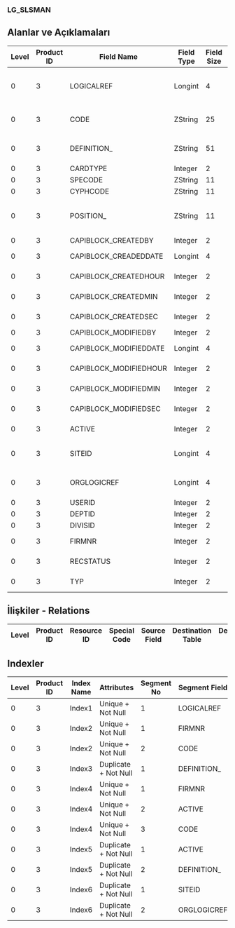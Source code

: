 ### LG_SLSMAN

## Alanlar ve Açıklamaları

**Level**|**Product ID**|**Field Name**|**Field Type**|**Field Size**|**Field Offset**|**Türkçe Açıklama**|**Expression**
-----|-----|-----|-----|-----|-----|-----|-----
0|3|LOGICALREF|Longint|4|0|Satış Temsilcisi Log. Referansı|Sales Representative Logical Reference
0|3|CODE|ZString|25|4|Satış Temsilcisi Kodu|Sales Representative Code
0|3|DEFINITION_|ZString|51|29|Satış Temsilcisi Açıklaması|Sales Representative Description
0|3|CARDTYPE|Integer|2|80|Kart Türü|Card Type
0|3|SPECODE|ZString|11|82|Özel Kod|Aux. Code
0|3|CYPHCODE|ZString|11|93|Yetki Kodu|Auth. Code
0|3|POSITION_|ZString|11|104|Satış Temsilcisi Pozisyon Kodu|Sales Representative Position Code
0|3|CAPIBLOCK_CREATEDBY|Integer|2|115|Oluşturan|Created By
0|3|CAPIBLOCK_CREADEDDATE|Longint|4|117|Oluşturulma Tarihi|Created Date
0|3|CAPIBLOCK_CREATEDHOUR|Integer|2|121|Oluşturulma Saati|Created Hour
0|3|CAPIBLOCK_CREATEDMIN|Integer|2|123|Oluşturulma Dakikası|Created Minute
0|3|CAPIBLOCK_CREATEDSEC|Integer|2|125|Oluşturulma Saniyesi|Created Second
0|3|CAPIBLOCK_MODIFIEDBY|Integer|2|127|Değiştiren|Modified By
0|3|CAPIBLOCK_MODIFIEDDATE|Longint|4|129|Değiştirilme Tarihi|Modified Date
0|3|CAPIBLOCK_MODIFIEDHOUR|Integer|2|133|Değiştirilme Saati|Modified Hour
0|3|CAPIBLOCK_MODIFIEDMIN|Integer|2|135|Değiştirilme Dakikası|Modified Minute
0|3|CAPIBLOCK_MODIFIEDSEC|Integer|2|137|Değiştirilme Saniyesi|Modified Second
0|3|ACTIVE|Integer|2|139|Kullanım durumu|Usage Status
0|3|SITEID|Longint|4|141|Veri Merkezi|Data Processing Site
0|3|ORGLOGICREF|Longint|4|145|Orijinal Kayıt Log. Ref.|Original Record Logical Reference
0|3|USERID|Integer|2|149|Kullanıcı ID|User ID
0|3|DEPTID|Integer|2|151|Bölüm ID|Department ID
0|3|DIVISID|Integer|2|153|İşyeri ID|Division ID
0|3|FIRMNR|Integer|2|155|Firma Numarası|Firm Number
0|3|RECSTATUS|Integer|2|157|Kayıt Durumu|Record Status
0|3|TYP|Integer|2|159|Satıcı türü|Salesman Type

## İlişkiler - Relations

**Level**|**Product ID**|**Resource ID**|**Special Code**|**Source Field**|**Destination Table**|**Destination Field**|**Relation Type**|**Extra Condition**
-----|-----|-----|-----|-----|-----|-----|-----|-----

## Indexler

**Level**|**Product ID**|**Index Name**|**Attributes**|**Segment No**|**Segment Field**|**Sense**
-----|-----|-----|-----|-----|-----|-----
0|3|Index1|Unique + Not Null|1|LOGICALREF|Ascending
0|3|Index2|Unique + Not Null|1|FIRMNR|Ascending
0|3|Index2|Unique + Not Null|2|CODE|Ascending
0|3|Index3|Duplicate + Not Null|1|DEFINITION_|Ascending
0|3|Index4|Unique + Not Null|1|FIRMNR|Ascending
0|3|Index4|Unique + Not Null|2|ACTIVE|Ascending
0|3|Index4|Unique + Not Null|3|CODE|Ascending
0|3|Index5|Duplicate + Not Null|1|ACTIVE|Ascending
0|3|Index5|Duplicate + Not Null|2|DEFINITION_|Ascending
0|3|Index6|Duplicate + Not Null|1|SITEID|Ascending
0|3|Index6|Duplicate + Not Null|2|ORGLOGICREF|Ascending

